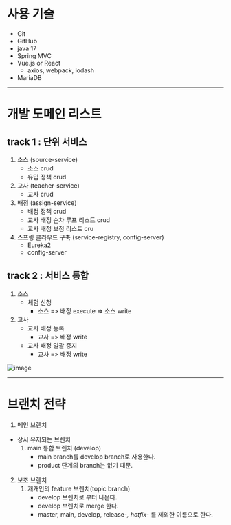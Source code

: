 # 사용 기술

- Git
- GitHub
- java 17
- Spring MVC
- Vue.js or React   
	- axios, webpack, lodash
- MariaDB
---

# 개발 도메인 리스트
## track 1 : 단위 서비스
1. 소스 (source-service)
	- 소스 crud
	- 유입 정책 crud
2. 교사 (teacher-service)
	- 교사 crud
3. 배정 (assign-service)
	- 배정 정책 crud
	- 교사 배정 순차 루프 리스트 crud
	- 교사 배정 보정 리스트 cru
4. 스프링 클라우드 구축 (service-registry, config-server)
	- Eureka2
	- config-server

## track 2 : 서비스 통합
1. 소스
	- 체험 신청
		- 소스 => 배정 execute => 소스 write
2. 교사
	- 교사 배정 등록
		- 교사 => 배정 write
	- 교사 배정 일괄 중지
		- 교사 => 배정 write

![image](https://user-images.githubusercontent.com/37289223/203723794-11c8e396-e29c-47f6-a4fa-dc4877631222.png)

---
# 브랜치 전략
1. 메인 브렌치
  - 상시 유지되는 브렌치
    1. main 통합 브렌치 (develop)
       - main branch를 develop branch로 사용한다.
       - product 단계의 branch는 없기 때문.
2. 보조 브렌치
   1. 개개인의 feature 브렌치(topic branch)
      - develop 브렌치로 부터 나온다.
      - develop 브렌치로 merge 한다.
      - master, main, develop, release-*, hotfix-* 를 제외한 이름으로 한다.

